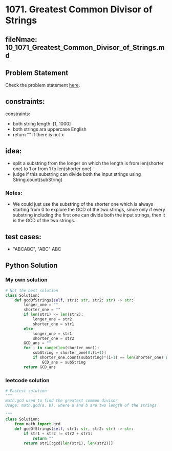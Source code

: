 #  1071. Greatest Common Divisor of Strings
## fileNmae: 10_1071_Greatest_Common_Divisor_of_Strings.md

## Problem Statement
Check the problem statement [here](https://leetcode.com/problems/greatest-common-divisor-of-strings/description/).

## constraints:
constraints:
- both string length: [1, 1000]
- both strings ara uppercase English
- return "" if there is not x

## idea:
- split a substring from the longer on which the length is from len(shorter one) to 1 or from 1 to len(shorter one)
- judge if this substring can divide both the input strings using String.count(subString) 

### Notes:
- We could just use the substring of the shorter one which is always starting from 0 to explore the GCD of the two strings, since only if every substring including the first one can divide both the input strings, then it is the GCD of the two strings.

## test cases:
- "ABCABC", "ABC"
             ABC

## Python Solution

### My own solution
```Python
# Not the best solution
class Solution:
    def gcdOfStrings(self, str1: str, str2: str) -> str:
        longer_one = ""
        shorter_one = ""
        if len(str1) <= len(str2):
            longer_one = str2
            shorter_one = str1
        else:
            longer_one = str1
            shorter_one = str2
        GCD_ans = ""
        for i in range(len(shorter_one)):
            subString = shorter_one[0:(i+1)]
            if shorter_one.count(subString)*(i+1) == len(shorter_one) and longer_one.count(subString)*(i+1) == len(longer_one):
                GCD_ans = subString
        return GCD_ans
```

### leetcode solution
```Python
# Fastest solution
"""
math.gcd used to find the greatest common divisor
Usage: math.gcd(a, b), where a and b are two length of the strings

"""
class Solution:
    from math import gcd
    def gcdOfStrings(self, str1: str, str2: str) -> str:
        if str1 + str2 != str2 + str1:
            return ""
        return str1[:gcd(len(str1), len(str2))]
```

